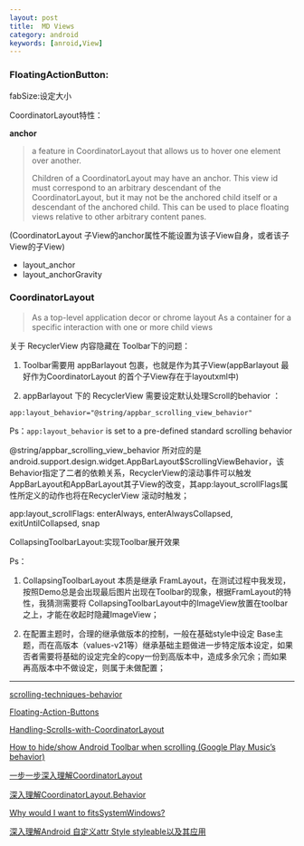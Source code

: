 ```yaml
---
layout: post
title:  MD Views
category: android
keywords: [anroid,View]
---
```


### FloatingActionButton:

fabSize:设定大小

CoordinatorLayout特性：

**anchor**

> a feature in CoordinatorLayout that allows us to hover one element over another.
>  
> Children of a CoordinatorLayout may have an anchor. This view id must correspond to an arbitrary descendant of the CoordinatorLayout, but it may not be the anchored child itself or a descendant of the anchored child. This can be used to place floating views relative to other arbitrary content panes.

(CoordinatorLayout 子View的anchor属性不能设置为该子View自身，或者该子View的子View)

* layout_anchor           
* layout_anchorGravity       




### CoordinatorLayout

>  As a top-level application decor or chrome layout
>  As a container for a specific interaction with one or more child views


关于 RecyclerView 内容隐藏在 Toolbar下的问题：

1.  Toolbar需要用 appBarlayout 包裹，也就是作为其子View(appBarlayout 最好作为CoordinatorLayout 的首个子View存在于layoutxml中)

2.  appBarlayout 下的 RecyclerView 需要设定默认处理Scroll的behavior ：

`app:layout_behavior="@string/appbar_scrolling_view_behavior"`

Ps：`app:layout_behavior` is set to a pre-defined standard scrolling behavior

@string/appbar_scrolling_view_behavior 所对应的是 android.support.design.widget.AppBarLayout$ScrollingViewBehavior，该Behavior指定了二者的依赖关系，RecyclerView的滚动事件可以触发 AppBarLayout和AppBarLayout其子View的改变，其app:layout_scrollFlags属性所定义的动作也将在RecyclerView 滚动时触发；


app:layout_scrollFlags: enterAlways, enterAlwaysCollapsed, exitUntilCollapsed, snap

CollapsingToolbarLayout:实现Toolbar展开效果


Ps：

1. CollapsingToolbarLayout 本质是继承 FramLayout，在测试过程中我发现，按照Demo总是会出现最后图片出现在Toolbar的现象，根据FramLayout的特性，我猜测需要将 CollapsingToolbarLayout中的ImageView放置在toolbar之上，才能在收起时隐藏ImageView；


2. 在配置主题时，合理的继承做版本的控制，一般在基础style中设定 Base主题，而在高版本（values-v21等）继承基础主题做进一步特定版本设定，如果否者需要将基础的设定完全的copy一份到高版本中，造成多余冗余；而如果再高版本中不做设定，则属于未做配置；

---

[scrolling-techniques-behavior](https://material.google.com/patterns/scrolling-techniques.html#scrolling-techniques-behavior)

[Floating-Action-Buttons](https://guides.codepath.com/android/Floating-Action-Buttons)

[Handling-Scrolls-with-CoordinatorLayout](https://guides.codepath.com/android/Handling-Scrolls-with-CoordinatorLayout#expanding-and-collapsing-toolbars)


[How to hide/show Android Toolbar when scrolling (Google Play Music’s behavior)](https://rylexr.tinbytes.com/2015/04/27/how-to-hideshow-android-toolbar-when-scrolling-google-play-musics-behavior/)

[一步一步深入理解CoordinatorLayout](http://yifeiyuan.me/2016/07/12/%E4%B8%80%E6%AD%A5%E4%B8%80%E6%AD%A5%E6%B7%B1%E5%85%A5%E7%90%86%E8%A7%A3CoordinateLayout/)

[深入理解CoordinatorLayout.Behavior](http://www.jianshu.com/p/5ffb37226e72)

[Why would I want to fitsSystemWindows?](https://medium.com/google-developers/why-would-i-want-to-fitssystemwindows-4e26d9ce1eec#.pfvvqr4fr)

[深入理解Android 自定义attr Style styleable以及其应用](http://www.jianshu.com/p/61b79e7f88fc)
